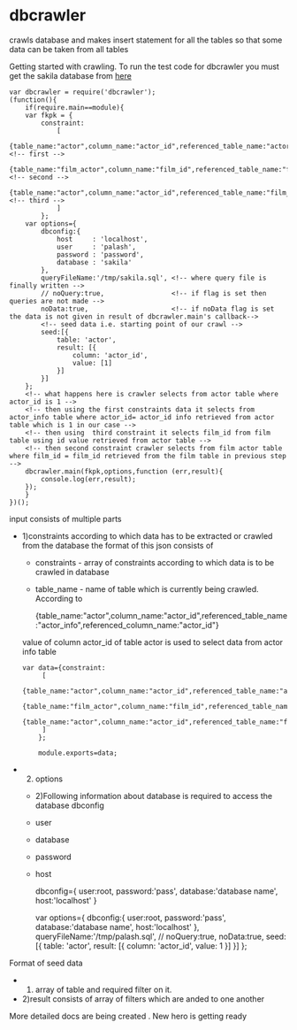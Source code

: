 # dbcrawler
crawls database and makes insert statement for all the tables so that some data can be taken from all tables

Getting started with crawling.
	To run the test code for dbcrawler you must get the sakila database from [here](https://dev.mysql.com/doc/index-other.html)

    var dbcrawler = require('dbcrawler');
    (function(){
        if(require.main==module){
    	var fkpk = {
			constraint:
				[
					{table_name:"actor",column_name:"actor_id",referenced_table_name:"actor_info",referenced_column_name:"actor_id"}, <!-- first -->
					{table_name:"film_actor",column_name:"film_id",referenced_table_name:"film",referenced_column_name:"film_id"}, <!-- second -->
					{table_name:"actor",column_name:"actor_id",referenced_table_name:"film_actor",referenced_column_name:"actor_id"}, <!-- third -->
				]
            };
    	var options={
    	    dbconfig:{
    			host     : 'localhost',
    			user     : 'palash',
    			password : 'password',
    			database : 'sakila'
    	    },
    	    queryFileName:'/tmp/sakila.sql', <!-- where query file is finally written -->
    	    // noQuery:true,				 <!-- if flag is set then queries are not made -->
    	    noData:true,					 <!-- if noData flag is set the data is not given in result of dbcrawler.main's callback-->
			<!-- seed data i.e. starting point of our crawl -->
    	    seed:[{
    			table: 'actor',
    			result: [{
    				column: 'actor_id',
    				value: [1]
				}]
    	    }]
    	};
		<!-- what happens here is crawler selects from actor table where actor_id is 1 -->
		<!-- then using the first constraints data it selects from actor_info table where actor_id= actor_id info retrieved from actor table which is 1 in our case -->
		<!-- then using  third constraint it selects film_id from film table using id value retrieved from actor table -->
		<!-- then second constraint crawler selects from film actor table where film_id = film_id retrieved from the film table in previous step -->
    	dbcrawler.main(fkpk,options,function (err,result){
    	    console.log(err,result);
    	});
        }
    })();

input consists of multiple parts

  * 1)constraints according to which data has to be extracted or crawled from the database
the format of this json consists of 
	* constraints - array of constraints according to which data is to be crawled in database
	 * table_name - name of table which is currently being crawled. According to 

        {table_name:"actor",column_name:"actor_id",referenced_table_name:"actor_info",referenced_column_name:"actor_id"}

	value of column actor_id of table actor is used to select data from actor info table

        var data={constraint:
             [
              {table_name:"actor",column_name:"actor_id",referenced_table_name:"actor_info",referenced_column_name:"actor_id"},
              {table_name:"film_actor",column_name:"film_id",referenced_table_name:"film",referenced_column_name:"film_id"}, 
              {table_name:"actor",column_name:"actor_id",referenced_table_name:"film_actor",referenced_column_name:"actor_id"}, 
             ]
            };
        
            module.exports=data;

  * 2) options
	* 2)Following information about database is required to access the database dbconfig
	
	* user

	* database
	
	* password

	* host
  
		dbconfig={
			user:root,
			password:'pass',
			database:'database name',
			host:'localhost'
		}


        var options={
            	    dbconfig:{
            	    user:root,
            	    password:'pass',
            	    database:'database name',
            	    host:'localhost'
            	    },
            	    queryFileName:'/tmp/palash.sql',
            	    // noQuery:true,
            	    noData:true, 
            	    seed:[{
            		table: 'actor',
            		result: [{
            		    column: 'actor_id',
            		    value: 1
            			}]
            	    }]
            	};


Format of seed data

  * 1) array of table and required filter on it.
  * 2)result consists of array of filters which are anded to one another


More detailed docs are being created . New hero is getting ready 
